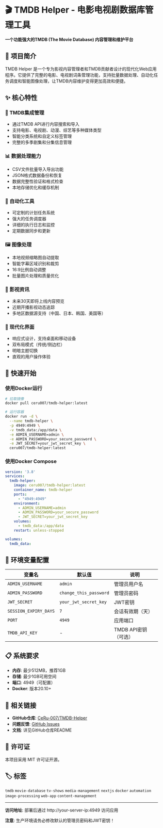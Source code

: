 # 🎬 TMDB Helper - 电影电视剧数据库管理工具

**一个功能强大的TMDB (The Movie Database) 内容管理和维护平台**

## 📖 项目简介

TMDB Helper 是一个专为影视内容管理者和TMDB贡献者设计的现代化Web应用程序。它提供了完整的电影、电视剧词条管理功能，支持批量数据处理、自动化任务调度和智能图像处理，让TMDB内容维护变得更加高效和便捷。

## ✨ 核心特性

### 🎯 **TMDB集成管理**
- 通过TMDB API进行内容搜索和导入
- 支持电影、电视剧、动漫、综艺等多种媒体类型
- 智能分类系统和自定义标签管理
- 完整的多季剧集和分集信息管理

### 📊 **数据处理能力**
- CSV文件批量导入导出功能
- JSON格式数据备份和恢复
- 数据完整性验证和格式检查
- 本地存储优化和缓存机制

### 🤖 **自动化工具**
- 可定制的计划任务系统
- 强大的任务调度器
- 详细的执行日志和监控
- 定期数据同步和更新

### 🖼️ **图像处理**
- 本地视频缩略图自动提取
- 智能字幕区域识别和裁剪
- 16:9比例自动调整
- 批量图片处理和质量优化

### 🎥 **影视资讯**
- 未来30天即将上线内容预览
- 近期开播影视动态追踪
- 多地区数据源支持（中国、日本、韩国、美国等）

### 🎨 **现代化界面**
- 响应式设计，支持桌面和移动设备
- 双布局模式（传统/侧边栏）
- 明暗主题切换
- 直观的用户操作体验

## 🚀 快速开始

### 使用Docker运行

```bash
# 拉取镜像
docker pull ceru007/tmdb-helper:latest

# 运行容器
docker run -d \
  --name tmdb-helper \
  -p 4949:4949 \
  -v tmdb_data:/app/data \
  -e ADMIN_USERNAME=admin \
  -e ADMIN_PASSWORD=your_secure_password \
  -e JWT_SECRET=your_jwt_secret_key \
  ceru007/tmdb-helper:latest
```

### 使用Docker Compose

```yaml
version: '3.8'
services:
  tmdb-helper:
    image: ceru007/tmdb-helper:latest
    container_name: tmdb-helper
    ports:
      - "4949:4949"
    environment:
      - ADMIN_USERNAME=admin
      - ADMIN_PASSWORD=your_secure_password
      - JWT_SECRET=your_jwt_secret_key
    volumes:
      - tmdb_data:/app/data
    restart: unless-stopped

volumes:
  tmdb_data:
```

## 🔧 环境变量配置

| 变量名 | 默认值 | 说明 |
|--------|--------|------|
| `ADMIN_USERNAME` | `admin` | 管理员用户名 |
| `ADMIN_PASSWORD` | `change_this_password` | 管理员密码 |
| `JWT_SECRET` | `your_jwt_secret_key` | JWT密钥 |
| `SESSION_EXPIRY_DAYS` | `7` | 会话有效期（天） |
| `PORT` | `4949` | 应用端口 |
| `TMDB_API_KEY` | - | TMDB API密钥（可选） |

## 📋 系统要求

- **内存**: 最少512MB，推荐1GB
- **存储**: 最少1GB可用空间
- **端口**: 4949（可配置）
- **Docker**: 版本20.10+

## 🔗 相关链接

- **GitHub仓库**: [CeRu-007/TMDB-Helper](https://github.com/CeRu-007/TMDB-Helper)
- **问题反馈**: [GitHub Issues](https://github.com/CeRu-007/TMDB-Helper/issues)
- **文档**: 详见GitHub仓库README

## 📄 许可证

本项目采用 MIT 许可证开源。

## 🏷️ 标签

`tmdb` `movie-database` `tv-shows` `media-management` `nextjs` `docker` `automation` `image-processing` `web-app` `content-management`

---

**访问地址**: 部署后通过 http://your-server-ip:4949 访问应用

**注意**: 生产环境请务必修改默认的管理员密码和JWT密钥！